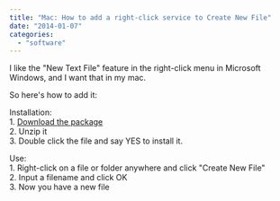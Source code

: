 ```yaml
---
title: "Mac: How to add a right-click service to Create New File"
date: "2014-01-07"
categories: 
  - "software"
---
```


I like the "New Text File" feature in the right-click menu in Microsoft Windows, and I want that in my mac.  
  
So here's how to add it:  
  
Installation:  
1\. [Download the package](http://bigundo.com/Create%20New%20File.zip)  
2\. Unzip it  
3\. Double click the file and say YES to install it.  
  
Use:  
1\. Right-click on a file or folder anywhere and click "Create New File"  
2\. Input a filename and click OK  
3\. Now you have a new file
